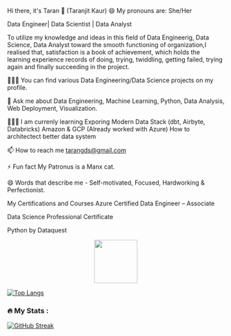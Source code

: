 
Hi there, it's Taran 👋 (Taranjit Kaur)
😄 My pronouns are: She/Her

Data Engineer| Data Scientist | Data Analyst

To utilize my knowledge and ideas in this field of Data Engineerig, Data Science, Data Analyst toward the smooth functioning of organization,I realised that, satisfaction is a book of achievement, which holds the learning experience records of doing, trying, twiddling, getting failed, trying again and finally succeeding in the project.

👨‍💻🤘 You can find various Data Engineering/Data Science projects on my profile.

💬 Ask me about Data Engineering, Machine Learning, Python, Data Analysis, Web Deployment, Visualization.

🧑🏻‍🏫 I am currenly learning
Exporing Modern Data Stack (dbt, Airbyte, Databricks)
Amazon & GCP (Already worked with Azure)
How to architectect better data system

📫 How to reach me tarangds@gmail.com

⚡ Fun fact My Patronus is a Manx cat.

😄 Words that describe me - Self-motivated, Focused, Hardworking & Perfectionist.

My Certifications and Courses
Azure Certified Data Engineer – Associate

Data Science Professional Certificate

Python by Dataquest


<div id="header" align="center">
  <img src="https://media.giphy.com/media/M9gbBd9nbDrOTu1Mqx/giphy.gif" width="100"/>
</div>

[![Top Langs](https://github-readme-stats.vercel.app/api/top-langs/?username=Taran2785)](https://github.com/anuraghazra/github-readme-stats)

### :fire: My Stats :
[![GitHub Streak](http://github-readme-streak-stats.herokuapp.com?user=taran2785&theme=dark&mode=weekly)](https://git.io/streak-stats)
